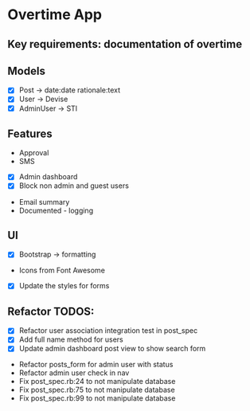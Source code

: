 # Overtime App

## Key requirements: documentation of overtime

## Models
- [x] Post -> date:date rationale:text
- [x] User -> Devise
- [x] AdminUser -> STI

## Features
- Approval
- SMS
- [x] Admin dashboard
- [x] Block non admin and guest users
- Email summary
- Documented - logging

## UI
- [x] Bootstrap -> formatting
- Icons from Font Awesome
- [x] Update the styles for forms

## Refactor TODOS:
- [x] Refactor user association integration test in post_spec
- [x] Add full name method for users
- [x] Update admin dashboard post view to show search form
- Refactor posts\_form for admin user with status
- Refactor admin user check in nav
- Fix post_spec.rb:24 to not manipulate database
- Fix post_spec.rb:75 to not manipulate database
- Fix post_spec.rb:99 to not manipulate database
